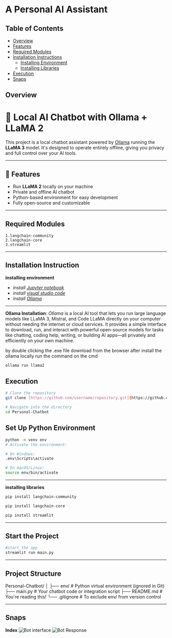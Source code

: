# A Personal AI Assistant

## Table of Contents
- [Overview](#overview)
- [Features](#features)
- [Required Modules](#required-modules)
- [Installation Instructions](#installation-instruction)
  - [Installing Environment](#installing_environment)
  - [Installing Libraries](#installing_libraries)
- [Execution](#execution)
- [Snaps](#snaps)
  

## Overview

# 🧠 Local AI Chatbot with Ollama + LLaMA 2

This project is a local chatbot assistant powered by [Ollama](https://ollama.com) running the **LLaMA 3** model. It's designed to operate entirely offline, giving you privacy and full control over your AI tools.

---

## 🚀 Features

- Run **LLaMA 2** locally on your machine
- Private and offline AI chatbot
- Python-based environment for easy development
- Fully open-source and customizable

---

## Required Modules

    1.langchain-community
    2.langchain-core
    3.streamlit

---

## Installation Instruction

**installing environment**

- *install [Jupyter notebook](https://jupyter.org/install)*
- *install [visual studio code](https://code.visualstudio.com/download)*
- *install [Ollama](https://ollama.com/download)*

---

**Ollama Installation**: *Ollama* is a local AI tool that lets you run large language models like LLaMA 3, Mistral, and Code LLaMA directly on your computer without needing the internet or cloud services. It provides a simple interface to download, run, and interact with powerful open-source models for tasks like chatting, coding help, writing, or building AI apps—all privately and efficiently on your own machine. 

by double clicking the .exe file download from the browser after install the ollama locally run the command on the cmd

```bash
ollama run llama2

```

## Execution

```bash
# Clone the repository
git clone [https://github.com/username/repository.git](https://github.com/Ajith-ajay/Personal-Chatbot.git)

# Navigate into the directory
cd Personal-Chatbot
```

## Set Up Python Environment

```bash
python -m venv env
# Activate the environment:

# On Windows:
.env\Scripts\activate

# On macOS/Linux:
source env/bin/activate
```

---

**installing libraries**

```bash
pip install langchain-community
```
```bash
pip install langchain-core
```
```bash
pip install streamlit
```
---


## Start the Project

```bash
#start the app
streamlit run main.py
```

---

##  Project Structure

Personal-Chatbot/
│
├── env/                # Python virtual environment (ignored in Git)
├── main.py             # Your chatbot code or integration script
├── README.md           # You're reading this!
└── .gitignore          # To exclude env/ from version control

---

## Snaps
**Index**
![Bot interface](https://github.com/user-attachments/assets/bf1e853e-42ca-455c-858e-a67e5eb78c5b)
![Bot Response](https://github.com/user-attachments/assets/ad2ed74f-24d7-461c-ac28-47009b50c2c9)


 
